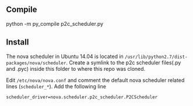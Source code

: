 
## Compile  

python -m py\_compile p2c\_scheduler.py 

## Install

The nova scheduler in Ubuntu 14.04 is located in 
`/usr/lib/python2.7/dist-packages/nova/scheduler`.
Create a symlink to the p2c scheduler files(.py and .pyc) inside this 
folder to where this repo was cloned.

Edit `/etc/nova/nova.conf` and comment the default nova scheduler 
related lines (`scheduler_*`). Add the following line 

`scheduler_driver=nova.scheduler.p2c_scheduler.P2CScheduler`

